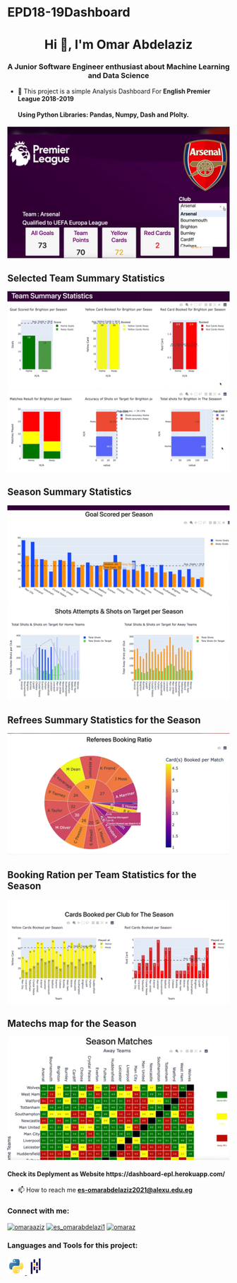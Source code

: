 # EPD18-19Dashboard
<h1 align="center">Hi 👋, I'm Omar Abdelaziz</h1>
<h3 align="center">A Junior Software Engineer enthusiast about Machine Learning and Data Science</h3>

- 🔭 This project is a simple Analysis Dashboard For **English Premier League 2018-2019**
   <h4> Using Python Libraries: Pandas, Numpy, Dash and Plolty.</h4>
![BAN](https://github.com/omaraz/EPD18-19Dashboard/blob/main/readme_images/dashboard1.PNG?raw=true)

<h2> Selected Team Summary Statistics</h2>

![BAN](https://github.com/omaraz/EPD18-19Dashboard/blob/main/readme_images/dashboard21.PNG?raw=true)
![BAN](https://github.com/omaraz/EPD18-19Dashboard/blob/main/readme_images/dashboard22.PNG?raw=true)

<h2> Season Summary Statistics</h2>

![BAN](https://github.com/omaraz/EPD18-19Dashboard/blob/main/readme_images/dashboard3.PNG?raw=true)
![BAN](https://github.com/omaraz/EPD18-19Dashboard/blob/main/readme_images/dashboard4.PNG?raw=true)

<h2> Refrees Summary Statistics for the Season</h2>

![BAN](https://github.com/omaraz/EPD18-19Dashboard/blob/main/readme_images/dashboard5.PNG?raw=true)

<h2>Booking Ration per Team Statistics for the Season</h2>

![BAN](https://github.com/omaraz/EPD18-19Dashboard/blob/main/readme_images/dashboard6.PNG?raw=true)

<h2>Matechs map for the Season</h2>

![BAN](https://github.com/omaraz/EPD18-19Dashboard/blob/main/readme_images/dashboard7.PNG?raw=true)
   
  <h4> Check its Deplyment as Website  https://dashboard-epl.herokuapp.com/</h4>
  
- 📫 How to reach me **es-omarabdelaziz2021@alexu.edu.eg**

<h3 align="left">Connect with me:</h3>
<p align="left">
<a href="https://linkedin.com/in/omaraaziz" target="blank"><img align="center" src="https://raw.githubusercontent.com/rahuldkjain/github-profile-readme-generator/master/src/images/icons/Social/linked-in-alt.svg" alt="omaraaziz" height="30" width="40" /></a>
<a href="https://www.hackerrank.com/es_omarabdelazi1" target="blank"><img align="center" src="https://raw.githubusercontent.com/rahuldkjain/github-profile-readme-generator/master/src/images/icons/Social/hackerrank.svg" alt="es_omarabdelazi1" height="30" width="40" /></a>
<a href="https://www.leetcode.com/omaraz" target="blank"><img align="center" src="https://raw.githubusercontent.com/rahuldkjain/github-profile-readme-generator/master/src/images/icons/Social/leet-code.svg" alt="omaraz" height="30" width="40" /></a>
</p>

<h3 align="left">Languages and Tools for this project:</h3>
<p align="left"> <a href="https://www.python.org" target="_blank" rel="noreferrer"> <img src="https://raw.githubusercontent.com/devicons/devicon/master/icons/python/python-original.svg" alt="python" width="40" height="40"/> </a> 
<img src="https://raw.githubusercontent.com/devicons/devicon/2ae2a900d2f041da66e950e4d48052658d850630/icons/pandas/pandas-original.svg" alt="pandas" width="40" height="40"/> </a> <a href="https://www.photoshop.com/en" target="_blank" rel="noreferrer"> 
</p>
